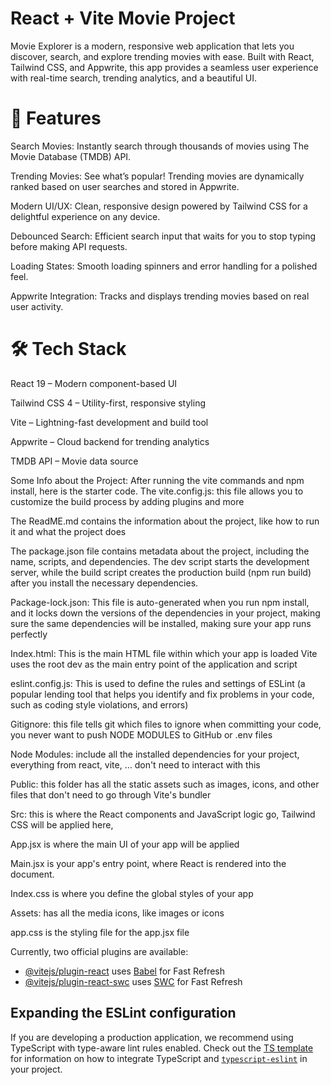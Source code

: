 # React + Vite Movie Project

Movie Explorer is a modern, responsive web application that lets you discover, search, and explore trending movies with ease. Built with React, Tailwind CSS, and Appwrite, this app provides a seamless user experience with real-time search, trending analytics, and a beautiful UI.

# 🚀 Features

Search Movies: Instantly search through thousands of movies using The Movie Database (TMDB) API.

Trending Movies: See what’s popular! Trending movies are dynamically ranked based on user searches and stored in Appwrite.

Modern UI/UX: Clean, responsive design powered by Tailwind CSS for a delightful experience on any device.

Debounced Search: Efficient search input that waits for you to stop typing before making API requests.

Loading States: Smooth loading spinners and error handling for a polished feel.

Appwrite Integration: Tracks and displays trending movies based on real user activity.


# 🛠️ Tech Stack
React 19 – Modern component-based UI

Tailwind CSS 4 – Utility-first, responsive styling

Vite – Lightning-fast development and build tool

Appwrite – Cloud backend for trending analytics

TMDB API – Movie data source

Some Info about the Project:
After running the vite commands and npm install, here is the starter code.
The vite.config.js: this file allows you to customize the build process by adding plugins and more

The ReadME.md contains the information about the project, like how to run it and what the project does

The package.json file contains metadata about the project, including the name, scripts, and dependencies. The dev script starts the development server, while the build script creates the production build (npm run build) after you install the necessary dependencies.

Package-lock.json: This file is auto-generated when you run npm install, and it locks down the versions of the dependencies in your project, making sure the same dependencies will be installed, making sure your app runs perfectly

Index.html: This is the main HTML file within which your app is loaded Vite uses the root dev as the main entry point of the application and script

eslint.config.js: This is used to define the rules and settings of ESLint (a popular lending tool that helps you identify and fix problems in your code, such as coding style violations, and errors)

Gitignore: this file tells git which files to ignore when committing your code, you never want to push NODE MODULES to GitHub or .env files

Node Modules: include all the installed dependencies for your project, everything from react, vite, … don't need to interact with this

Public: this folder has all the static assets such as images, icons, and other files that don't need to go through Vite's bundler

Src: this is where the React components and JavaScript logic go, Tailwind CSS will be applied here,

App.jsx is where the main UI of your app will be applied

Main.jsx is your app's entry point, where React is rendered into the document.

Index.css is where you define the global styles of your app

Assets: has all the media icons, like images or icons

app.css is the styling file for the app.jsx file

Currently, two official plugins are available:

- [@vitejs/plugin-react](https://github.com/vitejs/vite-plugin-react/blob/main/packages/plugin-react) uses [Babel](https://babeljs.io/) for Fast Refresh
- [@vitejs/plugin-react-swc](https://github.com/vitejs/vite-plugin-react/blob/main/packages/plugin-react-swc) uses [SWC](https://swc.rs/) for Fast Refresh

## Expanding the ESLint configuration

If you are developing a production application, we recommend using TypeScript with type-aware lint rules enabled. Check out the [TS template](https://github.com/vitejs/vite/tree/main/packages/create-vite/template-react-ts) for information on how to integrate TypeScript and [`typescript-eslint`](https://typescript-eslint.io) in your project.
